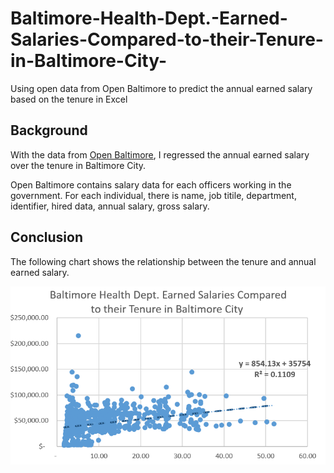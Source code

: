 # Baltimore-Health-Dept.-Earned-Salaries-Compared-to-their-Tenure-in-Baltimore-City-

Using open data from Open Baltimore to predict the annual earned salary based on the tenure in Excel
## Background
With the data from [Open Baltimore](https://data.baltimorecity.gov/), I regressed the annual earned salary over the tenure in Baltimore City. 

Open Baltimore contains salary data for each officers working in the government. For each individual, there is name, job titile, department, identifier, hired data, annual salary, gross salary.

## Conclusion
The following chart shows the relationship between the tenure and annual earned salary.

![alt text](https://github.com/lshan6/Baltimore-Health-Dept.-Earned-Salaries-Compared-to-their-Tenure-in-Baltimore-City-/blob/master/baltimore%20city.PNG)

